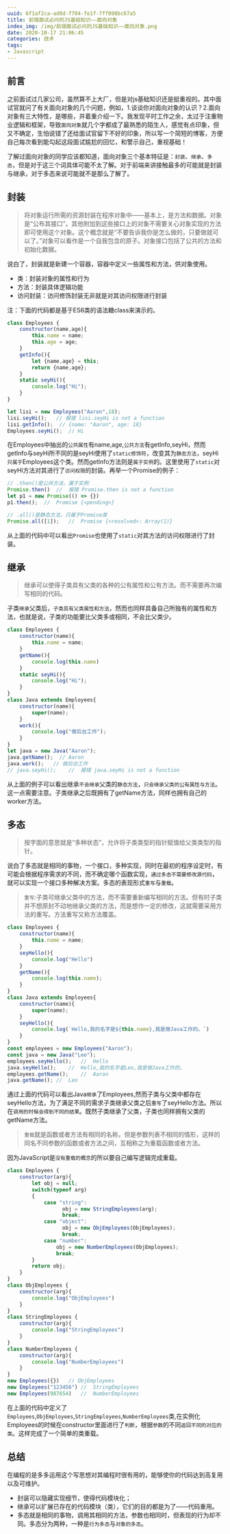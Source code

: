 ```yaml
---
uuid: 6f1af2ca-ad0d-f704-fe1f-7ff098bc67a5
title: 前端面试必问的JS基础知识——面向对象
index_img: /img/前端面试必问的JS基础知识——面向对象.png
date: 2020-10-17 21:06:45
categories: 技术
tags: 
- Javascript
---
```

## 前言
之前面试过几家公司，虽然算不上大厂，但是对js基础知识还是挺重视的。其中面试官就问了有关面向对象的几个问题，例如，1.谈谈你对面向对象的认识？2.面向对象有三大特性，是哪些，并着重介绍一下。我发现平时工作之余，太过于注重物业逻辑和框架，导致`面向对象`就几个字都成了最熟悉的陌生人，感觉有点印象，但又不确定，生怕说错了还给面试官留下不好的印象，所以写一个简短的博客，方便自己每次看到能勾起这段面试尴尬的回忆，和警示自己，重视基础！

了解过面向对象的同学应该都知道，面向对象三个基本特征是：`封装`、`继承`、`多态`，但是对于这三个词具体可能不太了解。对于前端来讲接触最多的可能就是封装与继承，对于多态来说可能就不是那么了解了。
## 封装
> 将对象运行所需的资源封装在程序对象中——基本上，是方法和数据。对象是“公布其接口”。其他附加到这些接口上的对象不需要关心对象实现的方法即可使用这个对象。这个概念就是“不要告诉我你是怎么做的，只要做就可以了。”对象可以看作是一个自我包含的原子。对象接口包括了公共的方法和初始化数据。

说白了，封装就是新建一个容器，容器中定义一些属性和方法，供对象使用。
- 类：封装对象的属性和行为
- 方法：封装具体逻辑功能
- 访问封装：访问修饰封装无非就是对其访问权限进行封装

注：下面的代码都是基于ES6类的语法糖class来演示的。

```js
class Employees {
    constructor(name,age){
        this.name = name;
        this.age = age;
    }
    getInfo(){
        let {name,age} = this;
        return {name,age};
    }
    static seyHi(){
        console.log("Hi");   
    }
}

let lisi = new Employees("Aaron",18);
lisi.seyHi();   // 报错 lisi.seyHi is not a function
lisi.getInfo();  // {name: "Aaron", age: 18}
Employees.seyHi();  // Hi
```
在Employees中抽出的`公共属性`有name,age,`公共方法`有getInfo,seyHi，然而getInfo与seyHi所不同的是seyHi使用了`static修饰符`，改变其为`静态方法`，seyHi`只属于`Employees这个类。然而getInfo方法则是`属于实例`的。这里使用了`static`对seyHi方法对其进行了`访问权限`的封装。再举一个Promise的例子：
```js
// .then()是公共方法，属于实例
Promise.then()  //  报错 Promise.then is not a function
let p1 = new Promise(() => {})
p1.then();  //  Promise {<pending>}

// .all()是静态方法，只属于Promise类
Promise.all([1]);   //  Promise {<resolved>: Array(1)}
```
从上面的代码中可以看出`Promise`也使用了`static`对其方法的访问权限进行了封装。
## 继承
> 继承可以使得子类具有父类的各种的公有属性和公有方法。而不需要再次编写相同的代码。

子类`继承`父类后，`子类具有父类属性和方法`，然而也同样具备自己所独有的属性和方法，也就是说，子类的功能要比父类多或相同，不会比父类少。
```js
class Employees {
    constructor(name){
        this.name = name;
    }
    getName(){
        console.log(this.name)
    }
    static seyHi(){
        console.log("Hi");   
    }
}
class Java extends Employees{
    constructor(name){
        super(name);
    }
    work(){
        console.log("做后台工作");
    }
}
let java = new Java("Aaron");
java.getName();  // Aaron
java.work();   // 做后台工作
// java.seyHi();    //  报错 java.seyHi is not a function
```
从上面的例子可以看出继承`不会继承`父类的`静态方法`，`只会继承父类的公有属性与方法`。这一点需要注意。子类继承之后既拥有了getName方法，同样也拥有自己的worker方法。
## 多态
> 按字面的意思就是“多种状态”，允许将子类类型的指针赋值给父类类型的指针。

说白了多态就是相同的事物，一个接口，多种实现，同时在最初的程序设定时，有可能会根据程序需求的不同，而不确定哪个函数实现，`通过多态不需要修改源代码`，就可以实现一个接口多种解决方案。多态的表现形式`重写`与`重载`。
>  `重写`:子类可继承父类中的方法，而不需要重新编写相同的方法。但有时子类并不想原封不动地继承父类的方法，而是想作一定的修改，这就需要采用方法的重写。方法重写又称方法覆盖。
```js
class Employees {
    constructor(name){
        this.name = name;
    }
    seyHello(){
        console.log("Hello")
    }
    getName(){
        console.log(this.name);
    }
}
class Java extends Employees{
    constructor(name){
        super(name);
    }
    seyHello(){
        console.log(`Hello,我的名字是${this.name},我是做Java工作的。`)
    }
}
const employees = new Employees("Aaron");
const java = new Java("Leo");
employees.seyHello();   //  Hello
java.seyHello();    //  Hello,我的名字是Leo,我是做Java工作的。
employees.getName();    //  Aaron
java.getName(); //  Leo
```
通过上面的代码可以看出Java`继承`了Employees,然而子类与父类中都存在seyHello方法，为了满足不同的需求子类继承父类之后`重写`了seyHello方法。所以在`调用的时候会得到不同的结果`。既然子类继承了父类，子类也同样拥有父类的getName方法。
> `重载`就是函数或者方法有相同的名称，但是参数列表不相同的情形，这样的同名不同参数的函数或者方法之间，互相称之为重载函数或者方法。

因为JavaScript是`没有重载的概念`的所以要自己编写逻辑完成重载。
```js
class Employees {
    constructor(arg){
        let obj = null;
        switch(typeof arg)
        {
            case "string":
                  obj = new StringEmployees(arg);
                  break;
            case "object":
                  obj = new ObjEmployees(ObjEmployees);
                  break;
            case "number":
                obj = new NumberEmployees(ObjEmployees);
                break;
        }
        return obj;
    }
}
class ObjEmployees {
    constructor(arg){
        console.log("ObjEmployees")
    }
}
class StringEmployees {
    constructor(arg){
        console.log("StringEmployees")
    }
}
class NumberEmployees {
    constructor(arg){
        console.log("NumberEmployees")
    }
}
new Employees({})   // ObjEmployees
new Employees("123456") //  StringEmployees
new Employees(987654)   //  NumberEmployees
```
在上面的代码中定义了`Employees`,`ObjEmployees`,`StringEmployees`,`NumberEmployees`类,在实例化Employees的时候在constructor里面进行了`判断`，根据`参数`的不同`返回不同的对应的类`。这样完成了一个简单的类重载。
## 总结
在编程的是多多运用这个写思想对其编程时很有用的，能够使你的代码达到高复用以及可维护。
- 封装可以隐藏实现细节，使得代码模块化；
- 继承可以扩展已存在的代码模块（类），它们的目的都是为了——代码重用。
- 多态就是相同的事物，调用其相同的方法，参数也相同时，但表现的行为却不同。多态分为两种，一种是`行为多态`与`对象的多态`。